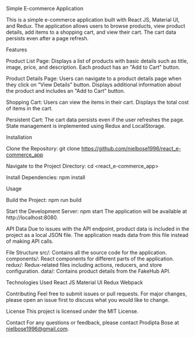 Simple E-commerce Application

This is a simple e-commerce application built with React JS, Material UI, and Redux. The application allows users to browse products, view product details, add items to a shopping cart, and view their cart. The cart data persists even after a page refresh.

Features

Product List Page:
Displays a list of products with basic details such as title, image, price, and description.
Each product has an "Add to Cart" button.

Product Details Page:
Users can navigate to a product details page when they click on "View Details" button.
Displays additional information about the product and includes an "Add to Cart" button.

Shopping Cart:
Users can view the items in their cart.
Displays the total cost of items in the cart.

Persistent Cart:
The cart data persists even if the user refreshes the page.
State management is implemented using Redux and LocalStorage.

Installation

Clone the Repository:
git clone <https://github.com/nielbose1996/react_e-commerce_app>

Navigate to the Project Directory:
cd <react_e-commerce_app>

Install Dependencies:
npm install

Usage

Build the Project:
npm run build

Start the Development Server:
npm start
The application will be available at http://localhost:8080.

API Data
Due to issues with the API endpoint, product data is included in the project as a local JSON file. The application reads data from this file instead of making API calls.

File Structure
src/: Contains all the source code for the application.
components/: React components for different parts of the application.
redux/: Redux-related files including actions, reducers, and store configuration.
data/: Contains product details from the FakeHub API.

Technologies Used
React JS
Material UI
Redux
Webpack

Contributing
Feel free to submit issues or pull requests. For major changes, please open an issue first to discuss what you would like to change.

License
This project is licensed under the MIT License.

Contact
For any questions or feedback, please contact Prodipta Bose at nielbose1996@gmail.com.